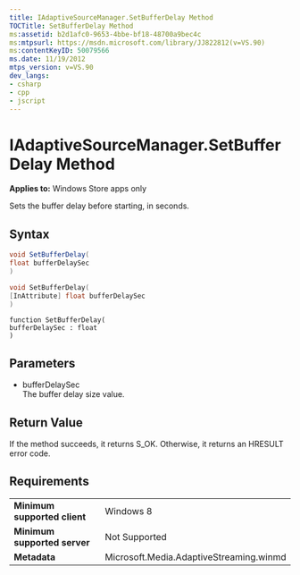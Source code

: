 ```yaml
---
title: IAdaptiveSourceManager.SetBufferDelay Method
TOCTitle: SetBufferDelay Method
ms:assetid: b2d1afc0-9653-4bbe-bf18-48700a9bec4c
ms:mtpsurl: https://msdn.microsoft.com/library/JJ822812(v=VS.90)
ms:contentKeyID: 50079566
ms.date: 11/19/2012
mtps_version: v=VS.90
dev_langs:
- csharp
- cpp
- jscript
---
```


# IAdaptiveSourceManager.SetBufferDelay Method

**Applies to:** Windows Store apps only

Sets the buffer delay before starting, in seconds.

## Syntax

```csharp
void SetBufferDelay(
float bufferDelaySec
)
```

```cpp
void SetBufferDelay(
[InAttribute] float bufferDelaySec
)
```

```jscript
function SetBufferDelay(
bufferDelaySec : float
)
```

## Parameters

  - bufferDelaySec  
    The buffer delay size value.

## Return Value

If the method succeeds, it returns S\_OK. Otherwise, it returns an HRESULT error code.

## Requirements

|||
|--- |--- |
|**Minimum supported client**|Windows 8|
|**Minimum supported server**|Not Supported|
|**Metadata**|Microsoft.Media.AdaptiveStreaming.winmd|
